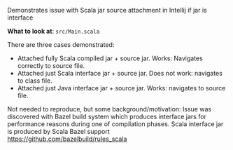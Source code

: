 Demonstrates issue with Scala jar source attachment in Intellij if jar is interface

**What to look at**:
`src/Main.scala`

There are three cases demonstrated:
 - Attached fully Scala compiled jar + source jar. Works: Navigates correctly to source file.
 - Attached just Scala interface jar + source jar. Does not work: navigates to class file.
 - Attached just Java interface jar + source jar. Works: navigates to source file.
 
Not needed to reproduce, but some background/motivation: 
Issue was discovered with Bazel build system which produces interface jars for performance reasons during one of compilation phases.
Scala interface jar is produced by Scala Bazel support https://github.com/bazelbuild/rules_scala
